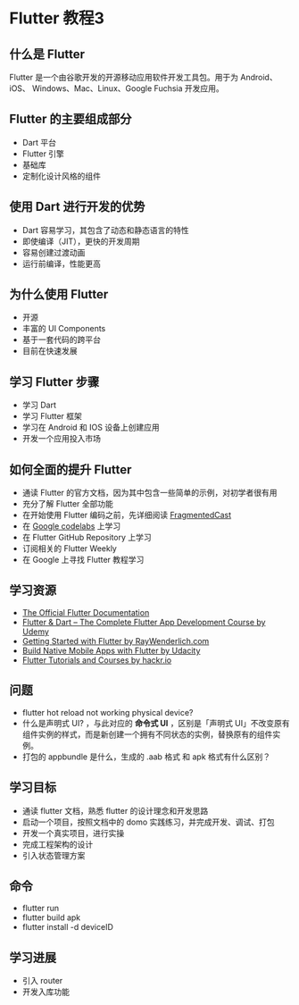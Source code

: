 # Flutter 教程3

## 什么是 Flutter

Flutter 是一个由谷歌开发的开源移动应用软件开发工具包。用于为 Android、iOS、 Windows、Mac、Linux、Google Fuchsia 开发应用。

## Flutter 的主要组成部分

* Dart 平台
* Flutter 引擎
* 基础库
* 定制化设计风格的组件

## 使用 Dart 进行开发的优势

* Dart 容易学习，其包含了动态和静态语言的特性
* 即使编译（JIT），更快的开发周期
* 容易创建过渡动画
* 运行前编译，性能更高

## 为什么使用 Flutter

* 开源
* 丰富的 UI Components
* 基于一套代码的跨平台
* 目前在快速发展

## 学习 Flutter 步骤

* 学习 Dart
* 学习 Flutter 框架
* 学习在 Android 和 IOS 设备上创建应用
* 开发一个应用投入市场

## 如何全面的提升 Flutter

* 通读 Flutter 的官方文档，因为其中包含一些简单的示例，对初学者很有用
* 充分了解 Flutter 全部功能
* 在开始使用 Flutter 编码之前，先详细阅读 [FragmentedCast](https://fragmentedpodcast.com/)
* 在 [Google codelabs](https://codelabs.developers.google.com/) 上学习
* 在 Flutter GitHub Repository 上学习
* 订阅相关的 Flutter Weekly
* 在 Google 上寻找 Flutter 教程学习

## 学习资源

* [The Official Flutter Documentation](https://flutter.dev/docs/get-started/install)
* [Flutter & Dart – The Complete Flutter App Development Course by Udemy](https://www.udemy.com/course/flutter-dart-the-complete-flutter-app-development-course/)
* [Getting Started with Flutter by RayWenderlich.com](https://www.raywenderlich.com/4529993-getting-started-with-flutter#toc-anchor-001)
* [Build Native Mobile Apps with Flutter by Udacity](https://cn.udacity.com/course/build-native-mobile-apps-with-flutter--ud905)
* [Flutter Tutorials and Courses by hackr.io](https://hackr.io/tutorials/learn-flutter)

## 问题

* flutter hot reload not working physical device?
* 什么是声明式 UI? ，与此对应的 **命令式 UI** ，区别是「声明式 UI」不改变原有组件实例的样式，而是新创建一个拥有不同状态的实例，替换原有的组件实例。
* 打包的 appbundle 是什么，生成的 .aab 格式 和 apk 格式有什么区别？

## 学习目标

* 通读 flutter 文档，熟悉 flutter 的设计理念和开发思路
* 启动一个项目，按照文档中的 domo 实践练习，并完成开发、调试、打包
* 开发一个真实项目，进行实操
* 完成工程架构的设计
* 引入状态管理方案

## 命令

* flutter run
* flutter build apk
* flutter install -d deviceID

## 学习进展

* 引入 router
* 开发入库功能

